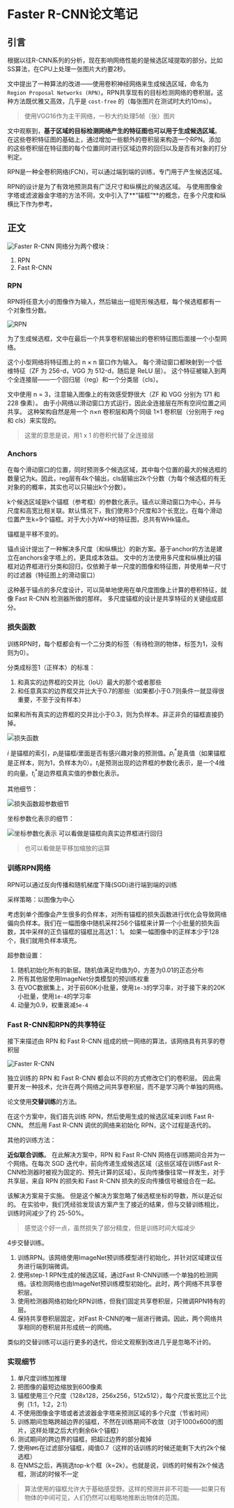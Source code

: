 # Faster R-CNN论文笔记



## 引言
根据以往R-CNN系列的分析，现在影响网络性能的是候选区域提取的部分。比如SS算法，在CPU上处理一张图片大约要2秒。

文中提出了一种算法的改进——使用卷积神经网络来生成候选区域，命名为`Region Proposal Networks (RPN)`。RPN共享现有的目标检测网络的卷积层。这种方法既优雅又高效，几乎是 `cost-free` 的（每张图片在测试时大约10ms）。

> 使用VGG16作为主干网络，一秒大约处理5帧（张）图片

文中观察到，**基于区域的目标检测网络产生的特征图也可以用于生成候选区域**。 在这些卷积特征图的基础上，通过增加一些额外的卷积层来构造一个RPN。添加的这些卷积层在特征图的每个位置同时进行区域边界的回归以及是否有对象的打分判定。

RPN是一种全卷积网络(FCN)，可以通过端到端的训练，专门用于产生候选区域。 

RPN的设计是为了有效地预测具有广泛尺寸和纵横比的候选区域。 与使用图像金字塔或滤波器金字塔的方法不同，文中引入了**“锚框”**的概念，在多个尺度和纵横比下作为参考。

## 正文
![Faster R-CNN](images/cf9c9a56c6474067b789b5aaff9dc51a.png)
网络分为两个模块：

1. RPN
2. Fast R-CNN

### RPN
RPN将任意大小的图像作为输入，然后输出一组矩形候选框，每个候选框都有一个对象性分数。

![RPN](images/3d50b465838b440ba31a9d740a0f60cb.png)

为了生成候选框，文中在最后一个共享卷积层输出的卷积特征图后面接一个小型网络。 

这个小型网络将特征图上的 n × n 窗口作为输入。 每个滑动窗口都映射到一个低维特征（ZF 为 256-d，VGG 为 512-d，随后是 ReLU 层）。 这个特征被输入到两个全连接层——一个回归层（reg）和一个分类层（cls）。 

文中使用 n = 3，注意输入图像上的有效感受野很大（ZF 和 VGG 分别为 171 和 228 像素）。 由于小网络以滑动窗口方式运行，因此全连接层在所有空间位置之间共享。 这种架构自然是用一个 n×n 卷积层和两个同级 1×1 卷积层（分别用于 reg 和 cls）来实现的。

> 这里的意思是说，用1 x 1 的卷积代替了全连接层

### Anchors
在每个滑动窗口的位置，同时预测多个候选区域，其中每个位置的最大的候选框的数量记为k。因此，reg层有4k个输出，cls层输出2k个分数（为每个候选框的有无对象的的概率，其实也可以只输出k个分数）。

k个候选区域是k个锚框（参考框）的参数化表示。锚点以滑动窗口为中心，并与尺度和高宽比相关联。默认情况下，我们使用3个尺度和3个长宽比，在每个滑动位置产生k=9个锚框。对于大小为W×H的特征图，总共有WHk锚点。

锚框是平移不变的。

锚点设计提出了一种解决多尺度（和纵横比）的新方案。基于anchor的方法是建立在anchors金字塔上的，更具成本效益。 文中的方法使用多尺度和纵横比的锚框对边界框进行分类和回归，仅依赖于单一尺度的图像和特征图，并使用单一尺寸的过滤器（特征图上的滑动窗口）

这种基于锚点的多尺度设计，可以简单地使用在单尺度图像上计算的卷积特征，就像 Fast R-CNN 检测器所做的那样。 多尺度锚框的设计是共享特征的关键组成部分。

### 损失函数
训练RPN时，每个框都会有一个二分类的标签（有待检测的物体，标签为1，没有则为0）。

分类成标签1（正样本）的标准：

1. 和真实的边界框的交并比（IoU）最大的那个或者那些
2. 和任意真实的边界框交并比大于0.7的那些（如果都小于0.7则条件一就显得很重要，不至于没有样本）

如果和所有真实的边界框的交并比小于0.3，则为负样本。非正非负的锚框直接扔掉。

![损失函数](images/db1a244b3a15474081e8f1b50a037651.png)

$i$ 是锚框的索引，$p_i$是锚框$i$里面是否有感兴趣对象的预测值。$p_i^*$是真值（如果锚框是正样本，则为1，负样本为0）。$t_i$是预测出现的边界框的参数化表示，是一个4维的向量。$t_i^*$是边界框真实值的参数化表示。

其他细节：

![损失函数超参数细节](images/7f31230c84b744dfadecf19ee95ab096.png)

坐标参数化表示的细节：

![坐标参数化表示](images/cdb4c0f177c44dcd986d4d6736a953e5.png)
可以看做是锚框向真实边界框进行回归

> 也可以看做是平移加缩放的运算



### 训练RPN网络
RPN可以通过反向传播和随机梯度下降(SGD)进行端到端的训练

采样策略：以图像为中心

考虑到单个图像会产生很多的负样本，对所有锚框的损失函数进行优化会导致网络偏向负样本。我们在一幅图像中随机采样256个锚框来计算一个小批量的损失函数，其中采样的正负锚框的锚框比高达1：1。 如果一幅图像中的正样本少于128个，我们就用负样本填充。 

超参数设置：

1. 随机初始化所有的新层。随机值满足均值为0，方差为0.01的正态分布
2. 所有其他层使用ImageNet分类模型的预训练权重
3. 在VOC数据集上，对于前60K小批量，使用`1e-3`的学习率，对于接下来的20K小批量，使用`1e-4`的学习率
4. 动量为0.9，权重衰减`5e-4`

### Fast R-CNN和RPN的共享特征
接下来描述由 RPN 和 Fast R-CNN 组成的统一网络的算法，该网络具有共享的卷积层

![Faster R-CNN](images/0e3cd5b5d39a457b803e3d7d145bb73a.png)

独立训练的 RPN 和 Fast R-CNN 都会以不同的方式修改它们的卷积层。 因此需要开发一种技术，允许在两个网络之间共享卷积层，而不是学习两个单独的网络。 

论文使用**交替训练**的方法。

在这个方案中，我们首先训练 RPN，然后使用生成的候选区域来训练 Fast R-CNN。 然后用 Fast R-CNN 调优的网络来初始化 RPN，这个过程是迭代的。

其他的训练方法：

**近似联合训练**。 在此解决方案中，RPN 和 Fast R-CNN 网络在训练期间合并为一个网络。在每次 SGD 迭代中，前向传递生成候选区域（这些区域在训练Fast R-CNN检测器时被视为固定的、预先计算的区域）。反向传播像往常一样发生，对于共享层，来自 RPN 的损失和 Fast R-CNN 损失的反向传播信号被组合在一起。 

该解决方案易于实施。 但是这个解决方案忽略了候选框坐标的导数，所以是近似的。 在实验中，我们凭经验发现该方案产生了接近的结果，但与交替训练相比，训练时间减少了约 25-50%。 

> 感觉这个好一点，虽然损失了部分精度，但是训练时间大幅减少

4步交替训练。

1. 训练RPN。该网络使用ImageNet预训练模型进行初始化，并针对区域建议任务进行端到端微调。
2. 使用step-1 RPN生成的候选区域，通过Fast R-CNN训练一个单独的检测网络。该检测网络也由ImageNet预训练模型初始化。此时，两个网络不共享卷积层。
3. 使用检测器网络初始化RPN训练，但我们固定共享卷积层，只微调RPN特有的层。
4. 保持共享卷积层固定，对Fast R-CNN的唯一层进行微调。因此，两个网络共享相同的卷积层并形成统一的网络。

类似的交替训练可以运行更多的迭代，但论文观察到改进几乎是忽略不计的。

### 实现细节
1. 单尺度训练加推理
2. 把图像的最短边缩放到600像素
3. 锚框使用三个尺度（128x128，256x256，512x512），每个尺度长宽比三个比例（1:1，1:2，2:1）
4. 不使用图像金字塔或者滤波器金字塔来预测区域的多个尺度（节省时间）
5. 训练期间忽略跨越边界的锚框，不然在训练期间不收敛（对于1000x600的图片，这样处理之后大约剩余6k个锚框）
6. 测试期间的跨边界的锚框，把超过边界的部分裁掉
7. 使用`NMS`在过滤部分锚框，阈值0.7（这样的话训练的时候还能剩下大约2k个候选框）
8. 在NMS之后，再挑选top-k个框（k=2k）。也就是说，训练的时候有2k个候选框，测试的时候不一定

> 算法使用的锚框允许大于基础感受野。这样的预测并非不可能——如果只有物体的中间可见，人们仍然可以粗略地推断出物体的范围。

